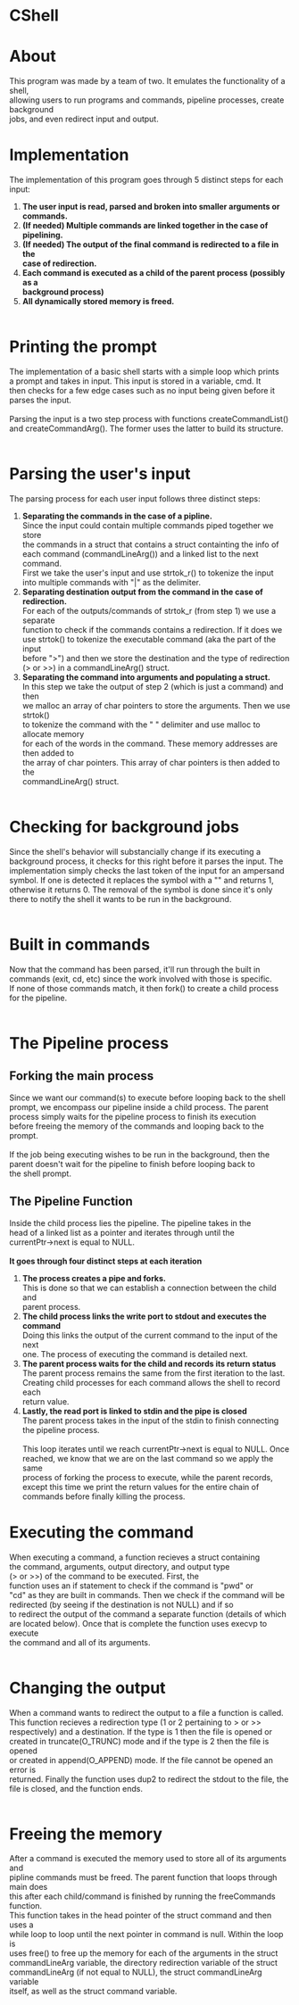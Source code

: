# CShell

# About
This program was made by a team of two. It emulates the functionality of a shell, </br>
allowing users to run programs and commands, pipeline processes, create background </br>
jobs, and even redirect input and output.
# Implementation
The implementation of this program goes through 5 distinct steps for each input: </br>
1. **The user input is read, parsed and broken into smaller arguments or commands.**
2. **(If needed) Multiple commands are linked together in the case of pipelining.**
3. **(If needed) The output of the final command is redirected to a file in the** </br>
**case of redirection.**
4. **Each command is executed as a child of the parent process (possibly as a** </br>
**background process)**
5. **All dynamically stored memory is freed.** </br></br>


# Printing the prompt
The implementation of a basic shell starts with a simple loop which prints </br>
a prompt and takes in input. This input is stored in a variable, cmd. It </br>
then checks for a few edge cases such as no input being given before it </br>
parses the input. </br> </br>
Parsing the input is a two step process with functions createCommandList() </br>
and createCommandArg(). The former uses the latter to build its structure. </br> </br>

# Parsing the user's input
The parsing process for each user input follows three distinct steps:
1. **Separating the commands in the case of a pipline.** </br>
Since the input could contain multiple commands piped together we store </br>
the commands in a struct that contains a struct containting the info of </br>
each command (commandLineArg()) and a linked list to the next command. </br>
First we take the user's input and use strtok_r() to tokenize the input </br>
into multiple commands with "|" as the delimiter. </br>
2. **Separating destination output from the command in the case of redirection.**</br>
For each of the outputs/commands of strtok_r (from step 1) we use a separate </br>
function to check if the commands contains a redirection. If it does we </br>
use strtok() to tokenize the executable command (aka the part of the input </br>
before ">") and then we store the destination and the type of redirection </br>
(> or >>) in a commandLineArg() struct. </br>
3. **Separating the command into arguments and populating a struct.** </br>
In this step we take the output of step 2 (which is just a command) and then </br>
we malloc an array of char pointers to store the arguments. Then we use strtok() </br>
to tokenize the command with the " " delimiter and use malloc to allocate memory </br>
for each of the words in the command. These memory addresses are then added to </br>
the array of char pointers. This array of char pointers is then added to the </br>
commandLineArg() struct. </br></br>

# Checking for background jobs
Since the shell's behavior will substancially change if its executing a </br>
background process, it checks for this right before it parses the input. The </br>
implementation simply checks the last token of the input for an ampersand </br>
symbol. If one is detected it replaces the symbol with a "" and returns 1, </br>
otherwise it returns 0. The removal of the symbol is done since it's only </br>
there to notify the shell it wants to be run in the background. </br> </br>

# Built in commands
Now that the command has been parsed, it'll run through the built in </br>
commands (exit, cd, etc) since the work involved with those is specific. </br>
If none of those commands match, it then fork() to create a child process </br>
for the pipeline. </br> </br>

# The Pipeline process
## Forking the main process
Since we want our command(s) to execute before looping back to the shell </br>
prompt, we encompass our pipeline inside a child process. The parent </br>
process simply waits for the pipeline process to finish its execution </br>
before freeing the memory of the commands and looping back to the prompt. </br> </br>
If the job being executing wishes to be run in the background, then the </br>
parent doesn't wait for the pipeline to finish before looping back to </br>
the shell prompt. </br>
## The Pipeline Function
Inside the child process lies the pipeline. The pipeline takes in the </br>
head of a linked list as a pointer and iterates through until the </br>
currentPtr->next is equal to NULL. </br> </br>
**It goes through four distinct steps at each iteration** </br>
1. **The process creates a pipe and forks.** </br>
This is done so that we can establish a connection between the child and </br>
parent process. </br>
2. **The child process links the write port to stdout and executes the command** </br>
Doing this links the output of the current command to the input of the next</br>
one. The process of executing the command is detailed next. </br>
3. **The parent process waits for the child and records its return status** </br>
The parent process remains the same from the first iteration to the last. </br>
Creating child processes for each command allows the shell to record each </br>
return value. </br>
4. **Lastly, the read port is linked to stdin and the pipe is closed** </br>
The parent process takes in the input of the stdin to finish connecting </br>
the pipeline process.
</br> </br>
This loop iterates until we reach currentPtr->next is equal to NULL. Once </br>
reached, we know that we are on the last command so we apply the same </br>
process of forking the process to execute, while the parent records, </br>
except this time we print the return values for the entire chain of </br>
commands before finally killing the process.
# Executing the command
When executing a command, a function recieves a struct containing </br>
the command, arguments, output directory, and output type </br>
(> or >>) of the command to be executed. First, the </br>
function uses an if statement to check if the command is "pwd" or </br>
"cd" as they are built in commands. Then we check if the command will be </br>
redirected (by seeing if the destination is not NULL) and if so </br>
to redirect the output of the command a separate function (details of which </br>
are located below). Once that is complete the function uses execvp to execute </br>
the command and all of its arguments. </br></br>

# Changing the output
When a command wants to redirect the output to a file a function is called. </br>
This function recieves a redirection type (1 or 2 pertaining to > or >> </br>
respectively) and a destination. If the type is 1 then the file is opened or </br>
created in truncate(O_TRUNC) mode and if the type is 2 then the file is opened </br>
or created in append(O_APPEND) mode. If the file cannot be opened an error is </br>
returned. Finally the function uses dup2 to redirect the stdout to the file, the </br>
file is closed, and the function ends. </br></br>

# Freeing the memory
After a command is executed the memory used to store all of its arguments and </br>
pipline commands must be freed. The parent function that loops through main does </br>
this after each child/command is finished by running the freeCommands function. </br>
This function takes in the head pointer of the struct command and then uses a </br>
while loop to loop until the next pointer in command is null. Within the loop is </br>
uses free() to free up the memory for each of the arguments in the struct </br>
commandLineArg variable, the directory redirection variable of the struct </br>
commandLineArg (if not equal to NULL), the struct commandLineArg variable </br>
itself, as well as the struct command variable. </br>
